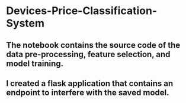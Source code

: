 # Devices-Price-Classification-System

## The notebook contains the source code of the data pre-processing, feature selection, and model training.

## I created a flask application that contains an endpoint to interfere with the saved model.
